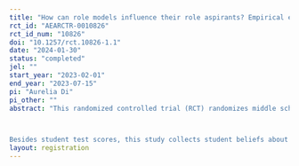 ```yaml
---
title: "How can role models influence their role aspirants? Empirical evidence from schools in China."
rct_id: "AEARCTR-0010826"
rct_id_num: "10826"
doi: "10.1257/rct.10826-1.1"
date: "2024-01-30"
status: "completed"
jel: ""
start_year: "2023-02-01"
end_year: "2023-07-15"
pi: "Aurelia Di"
pi_other: ""
abstract: "This randomized controlled trial (RCT) randomizes middle school students to watch one of the video-recorded interviews with two role models.  A growing body of literature has focused on the impact of role models and their underlying mechanisms. The aim of this RCT is to study the marginal effects of different content shared by the role models or the marginal effects of disclosing information about the role models on their role aspirants. 

Besides student test scores, this study collects student beliefs about gender and ability, aspirations, behaviors (efforts spent on study, school absence, confidence in achieving goals), and subjective well-being. This study also invites students' parents and head teachers to participate in a baseline survey. Therefore, this study aims to explore the changes in mechanisms due to different content shared by role models, or different information revealed about role models. "
layout: registration
---
```


